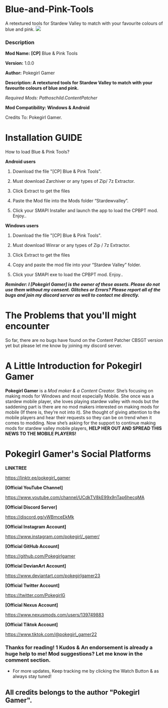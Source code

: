# **Blue-and-Pink-Tools**
A retextured tools for Stardew Valley to match with your favourite colours of blue and pink.
![](https://staticdelivery.nexusmods.com/mods/1303/images/16580/16580-1683354577-524878804.png)

### **Description**

**Mod Name:** **[CP]** Blue & Pink Tools

**Version:** 1.0.0

**Author:** Pokegirl Gamer

**Description: A retextured tools for Stardew Valley to match with your favourite colours of blue and pink.**

*Required Mods: Pathoschild.ContentPatcher*

**Mod Compatibility: Windows & Android**

Credits To: Pokegirl Gamer.

# **Installation GUIDE**

How to load Blue & Pink Tools?


**Android users**


1. Download the file "[CP] Blue & Pink Tools".

2. Must download Zarchiver or any types of Zip/ 7z Extractor.

3. Click Extract to get the files

4. Paste the Mod file into the Mods folder “Stardewvalley”.

5. Click your SMAPI Installer and launch the app to load the CPBPT mod. Enjoy..

**Windows users**

1. Download the file "[CP] Blue & Pink Tools".

2. Must download Winrar or any types of Zip / 7z Extractor.

3. Click Extract to get the files

4. Copy and paste the mod file into your “Stardew Valley” folder.

5. Click your SMAPI exe to load the CPBPT mod. Enjoy..

***Reminder: I [Pokegirl Gamer] is the owner of these assets. Please do not use them
without my consent. Glitches or Errors? Please report all of the bugs and join
my discord server as well to contact me directly.***

# **The Problems that you'll might encounter**

So far, there are no bugs have found on the Content Patcher CBSGT version yet
but please let me know by joining my discord server.

# **A Little Introduction for Pokegirl Gamer**

**Pokegirl Gamer** is a *Mod maker & a Content Creator.* She’s focusing on making mods for Windows and most especially Mobile. She once was a stardew mobile player, she loves playing stardew valley with mods but the saddening part is there are no mod makers interested on making mods for mobile (If there is, they’re not into it). She thought of giving attention to the mobile players and hear their requests so they can be on trend when it comes to modding. Now she’s asking for the support to continue making mods for stardew valley mobile players, **HELP HER OUT AND SPREAD THIS NEWS TO THE MOBILE PLAYERS!**

# **Pokegirl Gamer's Social Platforms**

**LINKTREE**

https://linktr.ee/pokegirl_gamer
 
**[Official YouTube Channel]**

https://www.youtube.com/channel/UCdkTV8kE99x9nTap6hecqMA
 
**[Official Discord Server]**

https://discord.gg/vWBmceEkMk
 
**[Official Instagram Account]**

https://www.instagram.com/pokegirl/_gamer/
 
**[Official GitHub Account]**

https://github.com/Pokegirlgamer

**[Official DevianArt Account]**

https://www.deviantart.com/pokegirlgamer23

**[Official Twitter Account]**

https://twitter.com/PokegirlG

**[Official Nexus Account]**

https://www.nexusmods.com/users/139749883

**[Official Tiktok Account]**

https://www.tiktok.com/@pokegirl_gamer22

### Thanks for reading! 1 Kudos & An endorsement is already a huge help to me! Mod suggestions? Let me know in the comment section.
 
- For more updates, Keep tracking me by clicking the Watch Button & as always stay
tuned!
 
## **All credits belongs to the author "Pokegirl Gamer".**
